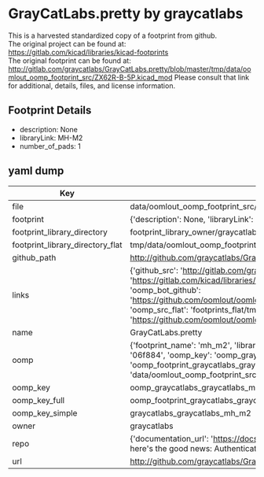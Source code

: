 # GrayCatLabs.pretty by graycatlabs  
This is a harvested standardized copy of a footprint from github.  
The original project can be found at:  
https://gitlab.com/kicad/libraries/kicad-footprints  
The original footprint can be found at:
http://gitlab.com/graycatlabs/GrayCatLabs.pretty/blob/master/tmp/data/oomlout_oomp_footprint_src/ZX62R-B-5P.kicad_mod
Please consult that link for additional, details, files, and license information.  
## Footprint Details
* description: None  
* libraryLink: MH-M2  
* number_of_pads: 1  
## yaml dump  
| Key | Value |  
| --- | --- |  
| file | data/oomlout_oomp_footprint_src/GrayCatLabs.pretty/MH-M2.kicad_mod |  
| footprint | {'description': None, 'libraryLink': 'MH-M2', 'number_of_pads': 1} |  
| footprint_library_directory | footprint_library_owner/graycatlabs_GrayCatLabs.pretty |  
| footprint_library_directory_flat | tmp/data/oomlout_oomp_footprint_src/footprints_flat/graycatlabs_graycatlabs_mh_m2/working |  
| github_path | http://github.com/graycatlabs/GrayCatLabs.pretty/blob/master/tmp/data/oomlout_oomp_footprint_src/MH-M2.kicad_mod |  
| links | {'github_src': 'http://gitlab.com/graycatlabs/GrayCatLabs.pretty/blob/master/tmp/data/oomlout_oomp_footprint_src/ZX62R-B-5P.kicad_mod', 'github_src_repo': 'https://gitlab.com/kicad/libraries/kicad-footprints', 'oomp_bot': 'tmp/data/oomlout_oomp_footprint_src/footprints/graycatlabs_graycatlabs_mh_m2/working', 'oomp_bot_github': 'https://github.com/oomlout/oomlout_oomp_footprint_bot/tree/main/tmp/data/oomlout_oomp_footprint_src/footprints/graycatlabs_graycatlabs_mh_m2/working', 'oomp_src_flat': 'footprints_flat/tmp/data/oomlout_oomp_footprint_src/footprints_flat/graycatlabs_graycatlabs_mh_m2/working', 'oomp_src_flat_github': 'https://github.com/oomlout/oomlout_oomp_footprint_src/tree/main/tmp/data/oomlout_oomp_footprint_src/footprints_flat/graycatlabs_graycatlabs_mh_m2/working'} |  
| name | GrayCatLabs.pretty |  
| oomp | {'footprint_name': 'mh_m2', 'library_name': 'graycatlabs', 'md5': '06f8843eadb4d618fca5b7fddd2c55b6', 'md5_10': '06f8843ead', 'md5_5': '06f88', 'md5_6': '06f884', 'oomp_key': 'oomp_graycatlabs_graycatlabs_mh_m2', 'oomp_key_extra': 'oomp_footprint_graycatlabs_graycatlabs_mh_m2', 'oomp_key_full': 'oomp_footprint_graycatlabs_graycatlabs_mh_m2_06f884', 'oomp_key_simple': 'graycatlabs_graycatlabs_mh_m2', 'original_filename': 'data/oomlout_oomp_footprint_src/GrayCatLabs.pretty/MH-M2.kicad_mod', 'owner_name': 'graycatlabs'} |  
| oomp_key | oomp_graycatlabs_graycatlabs_mh_m2 |  
| oomp_key_full | oomp_footprint_graycatlabs_graycatlabs_mh_m2 |  
| oomp_key_simple | graycatlabs_graycatlabs_mh_m2 |  
| owner | graycatlabs |  
| repo | {'documentation_url': 'https://docs.github.com/rest/overview/resources-in-the-rest-api#rate-limiting', 'message': "API rate limit exceeded for 84.66.142.224. (But here's the good news: Authenticated requests get a higher rate limit. Check out the documentation for more details.)"} |  
| url | http://github.com/graycatlabs/GrayCatLabs.pretty |  

